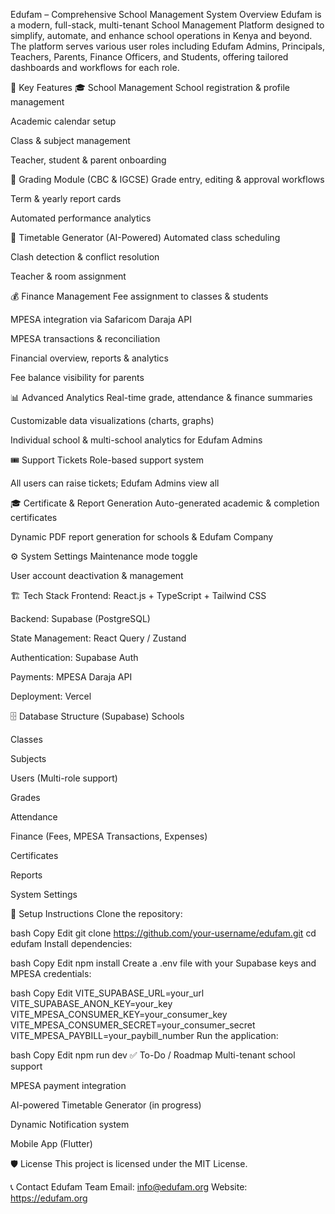 Edufam – Comprehensive School Management System
Overview
Edufam is a modern, full-stack, multi-tenant School Management Platform designed to simplify, automate, and enhance school operations in Kenya and beyond. The platform serves various user roles including Edufam Admins, Principals, Teachers, Parents, Finance Officers, and Students, offering tailored dashboards and workflows for each role.

🚀 Key Features
🎓 School Management
School registration & profile management

Academic calendar setup

Class & subject management

Teacher, student & parent onboarding

📝 Grading Module (CBC & IGCSE)
Grade entry, editing & approval workflows

Term & yearly report cards

Automated performance analytics

📅 Timetable Generator (AI-Powered)
Automated class scheduling

Clash detection & conflict resolution

Teacher & room assignment

💰 Finance Management
Fee assignment to classes & students

MPESA integration via Safaricom Daraja API

MPESA transactions & reconciliation

Financial overview, reports & analytics

Fee balance visibility for parents

📊 Advanced Analytics
Real-time grade, attendance & finance summaries

Customizable data visualizations (charts, graphs)

Individual school & multi-school analytics for Edufam Admins

🎟️ Support Tickets
Role-based support system

All users can raise tickets; Edufam Admins view all

🎓 Certificate & Report Generation
Auto-generated academic & completion certificates

Dynamic PDF report generation for schools & Edufam Company

⚙️ System Settings
Maintenance mode toggle

User account deactivation & management

🏗️ Tech Stack
Frontend: React.js + TypeScript + Tailwind CSS

Backend: Supabase (PostgreSQL)

State Management: React Query / Zustand

Authentication: Supabase Auth

Payments: MPESA Daraja API

Deployment: Vercel

🗄️ Database Structure (Supabase)
Schools

Classes

Subjects

Users (Multi-role support)

Grades

Attendance

Finance (Fees, MPESA Transactions, Expenses)

Certificates

Reports

System Settings

🔧 Setup Instructions
Clone the repository:

bash
Copy
Edit
git clone https://github.com/your-username/edufam.git
cd edufam
Install dependencies:

bash
Copy
Edit
npm install
Create a .env file with your Supabase keys and MPESA credentials:

bash
Copy
Edit
VITE_SUPABASE_URL=your_url
VITE_SUPABASE_ANON_KEY=your_key
VITE_MPESA_CONSUMER_KEY=your_consumer_key
VITE_MPESA_CONSUMER_SECRET=your_consumer_secret
VITE_MPESA_PAYBILL=your_paybill_number
Run the application:

bash
Copy
Edit
npm run dev
✅ To-Do / Roadmap
Multi-tenant school support

MPESA payment integration

AI-powered Timetable Generator (in progress)

Dynamic Notification system

Mobile App (Flutter)

🛡️ License
This project is licensed under the MIT License.

📞 Contact
Edufam Team
Email: info@edufam.org
Website: https://edufam.org
